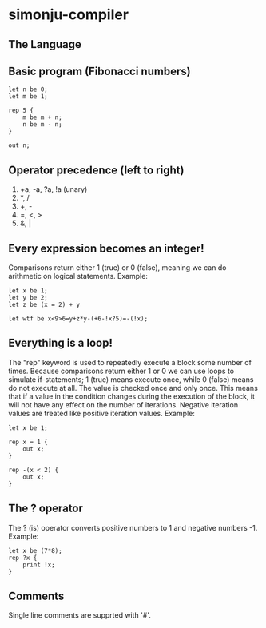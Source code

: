 # simonju-compiler

## The Language

## Basic program (Fibonacci numbers)
```
let n be 0;
let m be 1;

rep 5 {
    m be m + n;
    n be m - n;
}

out n;
```

## Operator precedence (left to right)
1. +a, -a, ?a, !a (unary)
2. *, /
3. +, -
4. =, <, >
5. &, |

## Every expression becomes an integer!
Comparisons return either 1 (true) or 0 (false),
meaning we can do arithmetic on logical statements.
Example:
```
let x be 1;
let y be 2;
let z be (x = 2) + y

let wtf be x<9>6=y+z*y-(+6-!x?5)=-(!x);
``` 

## Everything is a loop!
The "rep" keyword is used to repeatedly execute a block some number of times.
Because comparisons return either 1 or 0 we can use loops to simulate if-statements;
1 (true) means execute once, while 0 (false) means do not execute at all. The value is checked once and only once. This means that if a value in the condition changes during the execution of the block, 
it will not have any effect on the number of iterations. Negative iteration values are treated like positive iteration values.
Example:
```
let x be 1;

rep x = 1 {
    out x;
}

rep -(x < 2) {
    out x;
}
``` 

## The ? operator
The ? (is) operator converts positive numbers to 1 and negative numbers -1.
Example:
```
let x be (7*8);
rep ?x {
    print !x;
}
```

## Comments
Single line comments are supprted with '#'.
